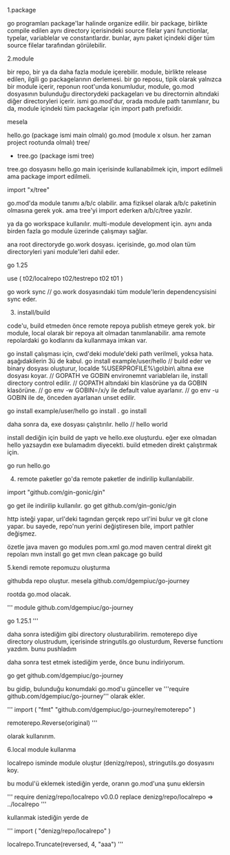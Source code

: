 1.package

go programları package'lar halinde organize edilir. 
bir package, birlikte compile edilen aynı directory içerisindeki source filelar yani functionlar, typelar, variablelar ve constantlardır.
bunlar, aynı paket içindeki diğer tüm source filelar tarafından görülebilir.


2.module 

bir repo, bir ya da daha fazla module içerebilir.
module, birlikte release edilen, ilgili go packagelarının derlemesi.
bir go reposu, tipik olarak yalnızca bir module içerir, reponun root'unda konumludur,
module, go.mod dosyasının bulunduğu directorydeki packageları ve bu directornin altındaki diğer directoryleri içerir.
ismi go.mod'dur, orada module path tanımlanır, bu da, module içindeki tüm packagelar için import path prefixidir.

mesela

hello.go (package ismi main olmalı)
go.mod (module x olsun. her zaman project rootunda olmalı)
tree/
- tree.go (package ismi tree)

tree.go dosyasını hello.go main içerisinde kullanabilmek için, import edilmeli ama package import edilmeli.

import "x/tree"

go.mod'da module tanımı a/b/c olabilir. ama fiziksel olarak a/b/c paketinin olmasına gerek yok.
ama tree'yi import ederken a/b/c/tree yazılır.

ya da go workspace kullanılır.
multi-module development için.
aynı anda birden fazla go module üzerinde çalışmayı sağlar.

ana root directoryde
go.work dosyası. içerisinde, go.mod olan tüm directoryleri yani module'leri dahil eder.

go 1.25

use (
t02/localrepo
t02/testrepo
t02
t01
)

go work sync // go.work dosyasındaki tüm module'lerin dependencysisini sync eder.

3. install/build

code'u, build etmeden önce remote repoya publish etmeye gerek yok.
bir module, local olarak bir repoya ait olmadan tanımlanabilir.
ama remote repolardaki go kodlarını da kullanmaya imkan var.

go install çalışması için, cwd'deki module'deki path verilmeli, yoksa hata. aşağıdakilerin 3ü de kabul.
go install example/user/hello
// build eder ve binary dosyası oluşturur, localde %USERPROFILE%\go\bin\ altına exe dosyası koyar.
// GOPATH ve GOBIN environemnt variableları ile, install directory control edilir.
// GOPATH altındaki bin klasörüne ya da GOBIN klasörüne.
// go env -w GOBIN=/x/y ile default value ayarlanır.
// go env -u GOBIN ile de, önceden ayarlanan unset edilir.

go install example/user/hello
go install .
go install

daha sonra da, exe dosyası çalıştırılır.
hello // hello world

install dediğin için build de yaptı ve hello.exe oluşturdu.
eğer exe olmadan hello yazsaydın exe bulamadım diyecekti.
build etmeden direkt çalıştırmak için.

go run hello.go 

4. remote paketler
go'da remote paketler de indirilip kullanılabilir.

import "github.com/gin-gonic/gin"

go get ile indirilip kullanılır.
go get github.com/gin-gonic/gin

http isteği yapar, url'deki <meta name="go-import"> tagından gerçek repo url'ini bulur ve git clone yapar.
bu sayede, repo'nun yerini değiştiresen bile, import pathler değişmez.

özetle
java maven		go modules
pom.xml			go.mod
maven central	direkt git repoları
mvn install		go get
mvn clean pakcage go build

5.kendi remote repomuzu oluşturma

githubda repo oluştur.
mesela github.com/dgempiuc/go-journey

rootda go.mod olacak.

'''
module github.com/dgempiuc/go-journey

go 1.25.1
'''

daha sonra istediğim gibi directory olusturabilirim.
remoterepo diye directory olustrudum, içerisinde stringutils.go olusturdum, Reverse functionı yazdım.
bunu pushladım

daha sonra test etmek istediğim yerde, önce bunu indiriyorum.

go get github.com/dgempiuc/go-journey

bu gidip, bulunduğu konumdaki go.mod'u günceller ve '''require github.com/dgempiuc/go-journey''' olarak ekler.

'''
import (
"fmt"
"github.com/dgempiuc/go-journey/remoterepo"
)

remoterepo.Reverse(original)
'''

olarak kullanırım.


6.local module kullanma

localrepo isminde module oluştur (denizg/repos), stringutils.go dosyasını koy. 

bu modul'ü eklemek istediğin yerde, oranın go.mod'una şunu eklersin

'''
require denizg/repo/localrepo v0.0.0
replace denizg/repo/localrepo => ../localrepo
'''

kullanmak istediğin yerde de

'''
import (
"denizg/repo/localrepo"
)

localrepo.Truncate(reversed, 4, "aaa")
'''

